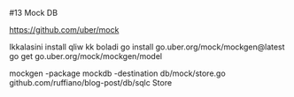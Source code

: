#13 Mock DB

https://github.com/uber/mock


Ikkalasini install qliw kk boladi
go install go.uber.org/mock/mockgen@latest
go get go.uber.org/mock/mockgen/model



mockgen -package mockdb -destination db/mock/store.go github.com/ruffiano/blog-post/db/sqlc Store